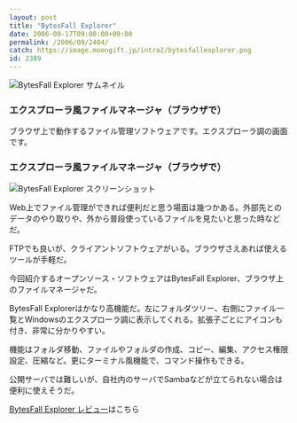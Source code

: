 ```yaml
---
layout: post
title: "BytesFall Explorer"
date: 2006-09-17T09:00:00+09:00
permalink: /2006/09/2404/
catch: https://image.moongift.jp/intro2/bytesfallexplorer.png
id: 2389
---
```

 ![BytesFall Explorer サムネイル](https://image.moongift.jp/intro2/bytesfallexplorer.t.png "BytesFall Explorer サムネイル")
  

### エクスプローラ風ファイルマネージャ（ブラウザで）
  
ブラウザ上で動作するファイル管理ソフトウェアです。エクスプローラ調の画面です。  
<!--more-->  

### エクスプローラ風ファイルマネージャ（ブラウザで）
  

![BytesFall Explorer スクリーンショット](https://image.moongift.jp/intro2/bytesfallexplorer.png "BytesFall Explorer スクリーンショット")

  

Web上でファイル管理ができれば便利だと思う場面は幾つかある。外部先とのデータのやり取りや、外から普段使っているファイルを見たいと思った時などだ。

  

FTPでも良いが、クライアントソフトウェアがいる。ブラウザさえあれば使えるツールが手軽だ。

  

今回紹介するオープンソース・ソフトウェアはBytesFall Explorer、ブラウザ上のファイルマネージャだ。

  

BytesFall Explorerはかなり高機能だ。左にフォルダツリー、右側にファイル一覧とWindowsのエクスプローラ調に表示してくれる。拡張子ごとにアイコンも付き、非常に分かりやすい。

  

機能はフォルダ移動、ファイルやフォルダの作成、コピー、編集、アクセス権限設定、圧縮など。更にターミナル風機能で、コマンド操作もできる。

  

公開サーバでは難しいが、自社内のサーバでSambaなどが立てられない場合は便利に使えそうだ。

  

[BytesFall Explorer レビュー](http://oss.moongift.jp/review/i-2405.html)はこちら

